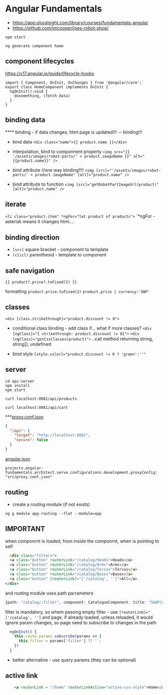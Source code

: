 Angular Fundamentals
====================
* https://app.pluralsight.com/library/courses/fundamentals-angular
* https://github.com/jmcooper/joes-robot-shop/

```shell
npm start
```
```shell
ng generate component home
```

component lifecycles
--------------------
https://v17.angular.io/guide/lifecycle-hooks
```
import { Component, OnInit, OnChanges } from '@angular/core';`
export class HomeComponent implements OnInit {
  ngOnInit():void {
    dosomething, (fetch data)
  }
}
```

binding data
------------
**** binding - if data changes, html page is updated!!! -- binding!!!
* bind data
`<div class="name">{{ product.name }}</div>`

* interpolation, bind to componnent property
`<img src="{{ '/assets/images/robot-parts/' + product.imageName }}" alt="{{product.name}}" />`

* bind attribute //one way binding!!!!
`<img [src]="'/assets/images/robot-parts/' + product.imageName" [alt]="product.name" />`

* bind attribute to function
`<img [src]="getRobotPartImageUrl(product)" [alt]="product.name" />`

iterate
-------
`<li class="product-item" *ngFor="let product of products">`
`*ngFor - asterisk means it changes html....



binding direction
-----------------
* `[src]`     square bracket - component to template
* `(clicl)`   parenthesid    - template to component

safe navigation
---------------
`{{ product?.price?.toFixed(2) }}`

formatting
`product.price.toFixed(2)`
`product.price | currency:'GBP'`


classes
-------
`<div [class.strikethrough]="product.discount != 0">`
* conditional class binding - add class if...   what if more classes?
`<div [ngClass]="{ strikethrough: product.discount != 0}">`
`<div [ngClass]="getCssClasses(product)">`  ..call method returning string, string[], undefined

* bind style
`[style.color]="product.discount != 0 ? 'green':''"`


server
------
```shell
cd api-server
npm install
npm start
```
```shell
curl localhost:8081/api/products
```
```shell
curl localhost:8081/api/cart
```

***[proxy.conf.json](src/proxy.conf.json)
```json
{
  "/api": {
    "target": "http://localhost:8081",
    "secure": false
  }
}
```
[angular.json](angular.json)
```
projects.angular-fundamentals.architect.serve.configurations.development.proxyConfig: "src/proxy.conf.json"
```


routing
-------
* create a routing module (if not exists)
```shell
ng g module app-routing --flat --module=app
```

IMPORTANT
---------
when componrnt is loaded, from inside the componrnt, when <a> is pointing to self
```html
  <div class="filters">
  <a class="button" routerLink="/catalog/Heads">Heads</a>
  <a class="button" routerLink="/catalog/Arms">Arms</a>
  <a class="button" routerLink="/catalog/Torsos">Torsos</a>
  <a class="button" routerLink="/catalog/Bases">Bases</a>
  <a class="button" [routerLink]="['/catalog', '']">All</a>
</div>
```
and routing module uses path parrameters
```typescript
{path: "catalog/:filter", component: CatalogueComponent, title: "SHOP|Catalog"},
```
filter is mandatory, so whem passing empty filter - use `[routerLink]="['/catalog', '']`
and page, if already loaded, unless reloaded, it would ignore param changes, 
so page need to subscribe to changes in the path
```typescript
  ngOnInit() {
    this.route.params.subscribe(params => {
      this.filter = params['filter'] ?? '';
    })
  }
```
* better alternative - use query params (they can be optional)


active link
-----------
```html
    <a routerLink = "/home" routerLinkActive="active-css-style">Home</a>
```

